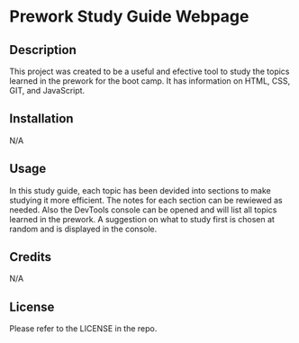 # Prework Study Guide Webpage

## Description

This project was created to be a useful and efective tool to study the topics learned in the prework for the boot camp. It has information on HTML, CSS, GIT, and JavaScript.

## Installation

N/A

## Usage

In this study guide, each topic has been devided into sections to make studying it more efficient. The notes for each section can be rewiewed as needed. Also the DevTools console can be opened and will list all topics learned in the prework. A suggestion on what to study first is chosen at random and is displayed in the console.

## Credits

N/A

## License

Please refer to the LICENSE in the repo.